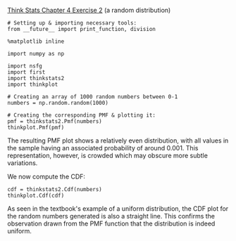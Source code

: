 [Think Stats Chapter 4 Exercise 2](http://greenteapress.com/thinkstats2/html/thinkstats2005.html#toc41) (a random distribution)

```
# Setting up & importing necessary tools:
from __future__ import print_function, division

%matplotlib inline

import numpy as np

import nsfg
import first
import thinkstats2
import thinkplot

# Creating an array of 1000 random numbers between 0-1
numbers = np.random.random(1000)

# Creating the corresponding PMF & plotting it:
pmf = thinkstats2.Pmf(numbers)
thinkplot.Pmf(pmf)
```

The resulting PMF plot shows a relatively even distribution, with all values in the sample having an associated probability of around 0.001. This representation, however, is crowded which may obscure more subtle variations.

We now compute the CDF:

```
cdf = thinkstats2.Cdf(numbers)
thinkplot.Cdf(cdf)
```

As seen in the textbook's example of a uniform distribution, the CDF plot for the random numbers generated is also a straight line. This confirms the observation drawn from the PMF function that the distribution is indeed uniform.
